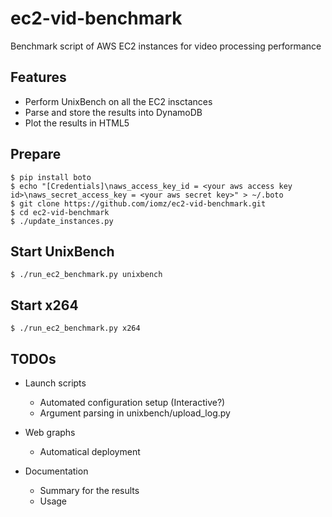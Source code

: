 ec2-vid-benchmark
=================

Benchmark script of AWS EC2 instances for video processing performance

Features
----
* Perform UnixBench on all the EC2 insctances
* Parse and store the results into DynamoDB
* Plot the results in HTML5

Prepare
----
    $ pip install boto
    $ echo "[Credentials]\naws_access_key_id = <your aws access key id>\naws_secret_access_key = <your aws secret key>" > ~/.boto
    $ git clone https://github.com/iomz/ec2-vid-benchmark.git
    $ cd ec2-vid-benchmark
    $ ./update_instances.py

Start UnixBench
----
    $ ./run_ec2_benchmark.py unixbench

Start x264
----
    $ ./run_ec2_benchmark.py x264

TODOs
----
* Launch scripts
    * Automated configuration setup (Interactive?)
    * Argument parsing in unixbench/upload_log.py

* Web graphs
    * Automatical deployment

* Documentation
    * Summary for the results
    * Usage
